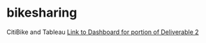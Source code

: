 # bikesharing
CitiBike and Tableau
[Link to Dashboard for portion of Deliverable 2](https://public.tableau.com/views/BikeSharingDataVizChallenge/Dashboard1?:language=en-US&publish=yes&:display_count=n&:origin=viz_share_link)
